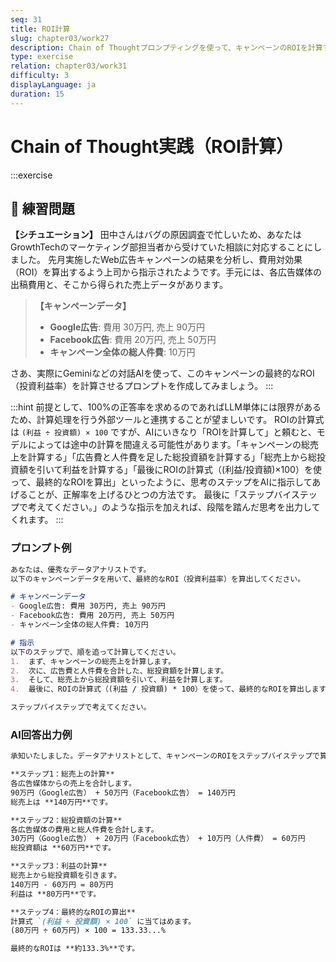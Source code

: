 ```yaml
---
seq: 31
title: ROI計算
slug: chapter03/work27
description: Chain of Thoughtプロンプティングを使って、キャンペーンのROIを計算する
type: exercise
relation: chapter03/work31
difficulty: 3
displayLanguage: ja
duration: 15
---
```


# Chain of Thought実践（ROI計算）

:::exercise
## 📝 練習問題

**【シチュエーション】**
田中さんはバグの原因調査で忙しいため、あなたはGrowthTechのマーケティング部担当者から受けていた相談に対応することにしました。
先月実施したWeb広告キャンペーンの結果を分析し、費用対効果（ROI）を算出するよう上司から指示されたようです。手元には、各広告媒体の出稿費用と、そこから得られた売上データがあります。

> **【キャンペーンデータ】**
> - **Google広告**: 費用 30万円, 売上 90万円
> - **Facebook広告**: 費用 20万円, 売上 50万円
> - **キャンペーン全体の総人件費**: 10万円

さあ、実際にGeminiなどの対話AIを使って、このキャンペーンの最終的なROI（投資利益率）を計算させるプロンプトを作成してみましょう。
:::

:::hint
前提として、100%の正答率を求めるのであればLLM単体には限界があるため、計算処理を行う外部ツールと連携することが望ましいです。
ROIの計算式は `(利益 ÷ 投資額) × 100` ですが、AIにいきなり「ROIを計算して」と頼むと、モデルによっては途中の計算を間違える可能性があります。「キャンペーンの総売上を計算する」「広告費と人件費を足した総投資額を計算する」「総売上から総投資額を引いて利益を計算する」「最後にROIの計算式（(利益/投資額)×100）を使って、最終的なROIを算出」といったように、思考のステップをAIに指示してあげることが、正解率を上げるひとつの方法です。
最後に「ステップバイステップで考えてください。」のような指示を加えれば、段階を踏んだ思考を出力してくれます。
:::

### プロンプト例
```markdown
あなたは、優秀なデータアナリストです。
以下のキャンペーンデータを用いて、最終的なROI（投資利益率）を算出してください。

# キャンペーンデータ
- Google広告: 費用 30万円, 売上 90万円
- Facebook広告: 費用 20万円, 売上 50万円
- キャンペーン全体の総人件費: 10万円

# 指示
以下のステップで、順を追って計算してください。
1.  まず、キャンペーンの総売上を計算します。
2.  次に、広告費と人件費を合計した、総投資額を計算します。
3.  そして、総売上から総投資額を引いて、利益を計算します。
4.  最後に、ROIの計算式（(利益 / 投資額) * 100）を使って、最終的なROIを算出します。

ステップバイステップで考えてください。
```

### AI回答出力例
```markdown
承知いたしました。データアナリストとして、キャンペーンのROIをステップバイステップで算出します。

**ステップ1：総売上の計算**
各広告媒体からの売上を合計します。
90万円（Google広告） + 50万円（Facebook広告） = 140万円
総売上は **140万円**です。

**ステップ2：総投資額の計算**
各広告媒体の費用と総人件費を合計します。
30万円（Google広告） + 20万円（Facebook広告） + 10万円（人件費） = 60万円
総投資額は **60万円**です。

**ステップ3：利益の計算**
総売上から総投資額を引きます。
140万円 - 60万円 = 80万円
利益は **80万円**です。

**ステップ4：最終的なROIの算出**
計算式 `(利益 ÷ 投資額) × 100` に当てはめます。
(80万円 ÷ 60万円) × 100 = 133.33...%

最終的なROIは **約133.3%**です。
```
